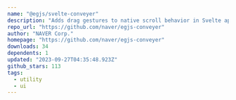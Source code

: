 ```yaml
---
name: "@egjs/svelte-conveyer"
description: "Adds drag gestures to native scroll behavior in Svelte applications."
repo_url: "https://github.com/naver/egjs-conveyer"
author: "NAVER Corp."
homepage: "https://github.com/naver/egjs-conveyer"
downloads: 34
dependents: 1
updated: "2023-09-27T04:35:48.923Z"
github_stars: 113
tags: 
  - utility
  - ui
---
```

